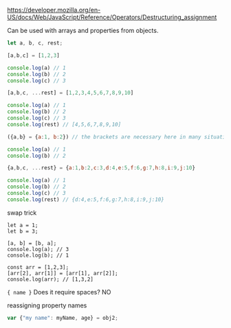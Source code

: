 
https://developer.mozilla.org/en-US/docs/Web/JavaScript/Reference/Operators/Destructuring_assignment

Can be used with arrays and properties from objects.

```js
let a, b, c, rest;

[a,b,c] = [1,2,3]

console.log(a) // 1
console.log(b) // 2
console.log(c) // 3

[a,b,c, ...rest] = [1,2,3,4,5,6,7,8,9,10]

console.log(a) // 1
console.log(b) // 2
console.log(c) // 3
console.log(rest) // [4,5,6,7,8,9,10]

({a,b} = {a:1, b:2}) // the brackets are necessary here in many situations!

console.log(a) // 1
console.log(b) // 2

{a,b,c, ...rest} = {a:1,b:2,c:3,d:4,e:5,f:6,g:7,h:8,i:9,j:10}

console.log(a) // 1
console.log(b) // 2
console.log(c) // 3
console.log(rest) // {d:4,e:5,f:6,g:7,h:8,i:9,j:10}
```



swap trick

```
let a = 1;
let b = 3;

[a, b] = [b, a];
console.log(a); // 3
console.log(b); // 1

const arr = [1,2,3];
[arr[2], arr[1]] = [arr[1], arr[2]];
console.log(arr); // [1,3,2]
```



`{ name }`
Does it require spaces? NO

reassigning property names
```js
var {"my name": myName, age} = obj2; 
```



